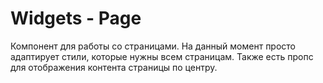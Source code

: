 # Widgets - Page

Компонент для работы со страницами. На данный момент просто адаптирует стили, которые нужны всем страницам. Также есть пропс для отображения контента страницы по центру.

